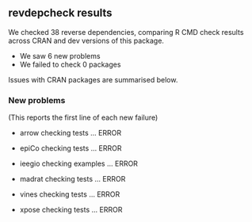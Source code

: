 ## revdepcheck results

We checked 38 reverse dependencies, comparing R CMD check results across CRAN and dev versions of this package.

 * We saw 6 new problems
 * We failed to check 0 packages

Issues with CRAN packages are summarised below.

### New problems
(This reports the first line of each new failure)

* arrow
  checking tests ... ERROR

* epiCo
  checking tests ... ERROR

* ieegio
  checking examples ... ERROR

* madrat
  checking tests ... ERROR

* vines
  checking tests ... ERROR

* xpose
  checking tests ... ERROR

